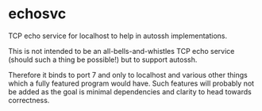 # echosvc
TCP echo service for localhost to help in autossh implementations.

This is not intended to be an all-bells-and-whistles TCP echo service (should such a thing be possible!) but to support autossh. 

Therefore it binds to port 7 and only to localhost and various other things which a fully featured program would have. Such features will probably not be added as the goal is minimal dependencies and clarity to head towards correctness.
